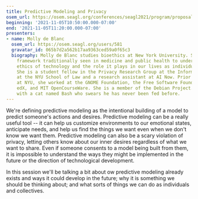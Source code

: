 ```yaml
---
title: Predictive Modeling and Privacy
osem_url: https://osem.seagl.org/conferences/seagl2021/program/proposals/843
beginning: '2021-11-05T10:50:00.000-07:00'
end: '2021-11-05T11:20:00.000-07:00'
presenters:
- name: Molly de Blanc
  osem_url: https://osem.seagl.org/users/581
  gravatar_id: 065b7d2a562b17aa9363ced59a0f65c3
  biography: Molly de Blanc studies bioethics at New York University. She applies
    framework traditionally seen in medicine and public health to understanding the
    ethics of technology and the role it plays in our lives as individuals and societies.
    She is a student fellow in the Privacy Research Group at the Information Law Institute
    at the NYU School of Law and a research assistant at AI Now. Prior to her time
    at NYU, she worked at the GNOME Foundation, the Free Software Foundation, Open
    edX, and MIT OpenCourseWare. She is a member of the Debian Project. She lives
    with a cat named Bash who swears he has never been fed before.
---
```


We're defining predictive modeling as the intentional building of a model to predict someone's actions and desires. Predictive modeling can be a really useful tool -- it can help us customize environments to our emotional states, anticipate needs, and help us find the things we want even when we don't know we want them. Predictive modeling can also be a scary violation of privacy, letting others know about our inner desires regardless of what we want to share. Even if someone consents to a model being built from them, it is impossible to understand the ways they might be implemented in the future or the direction of technological development.

In this session we'll be talking a bit about ow predictive modeling already exists and ways it could develop in the future; why it is something we should be thinking about; and what sorts of things we can do as individuals and collectives.
